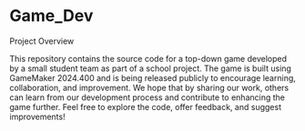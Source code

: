 # Game_Dev
Project Overview

This repository contains the source code for a top-down game developed by a small student team as part of a school project. 
The game is built using GameMaker 2024.400 and is being released publicly to encourage learning, collaboration, and improvement. 
We hope that by sharing our work, others can learn from our development process and contribute to enhancing the game further. 
Feel free to explore the code, offer feedback, and suggest improvements!
